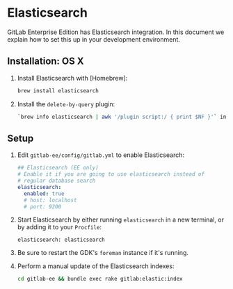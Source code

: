 # Elasticsearch

GitLab Enterprise Edition has Elasticsearch integration. In this
document we explain how to set this up in your development
environment.

## Installation: OS X

1. Install Elasticsearch with [Homebrew]:

    ```sh
    brew install elasticsearch
    ```

1. Install the `delete-by-query` plugin:

    ```sh
    `brew info elasticsearch | awk '/plugin script:/ { print $NF }'` install delete-by-query
    ```

## Setup

1. Edit `gitlab-ee/config/gitlab.yml` to enable Elasticsearch:

    ```yaml
    ## Elasticsearch (EE only)
    # Enable it if you are going to use elasticsearch instead of
    # regular database search
    elasticsearch:
      enabled: true
      # host: localhost
      # port: 9200
    ```

1. Start Elasticsearch by either running `elasticsearch` in a new terminal, or
   by adding it to your `Procfile`:

    ```
    elasticsearch: elasticsearch
    ```

1. Be sure to restart the GDK's `foreman` instance if it's running.

1. Perform a manual update of the Elasticsearch indexes:

    ```sh
    cd gitlab-ee && bundle exec rake gitlab:elastic:index
    ```
